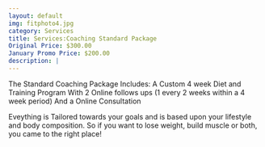 ```yaml
---
layout: default
img: fitphoto4.jpg
category: Services
title: Services:Coaching Standard Package
Original Price: $300.00
January Promo Price: $200.00
description: |
---
```

The Standard Coaching Package Includes: A Custom 4 week Diet and Training Program With 2 Online follows ups (1 every 2 weeks within a 4 week period) And a Online Consultation

Eveything is Tailored towards your goals and is based upon your lifestyle and body composition. So if you want to lose weight, build muscle or both, you came to the right place!
